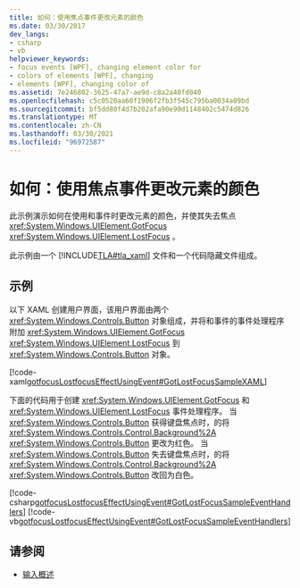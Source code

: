 ```yaml
---
title: 如何：使用焦点事件更改元素的颜色
ms.date: 03/30/2017
dev_langs:
- csharp
- vb
helpviewer_keywords:
- focus events [WPF], changing element color for
- colors of elements [WPF], changing
- elements [WPF], changing color of
ms.assetid: 7e246802-3625-47a7-ae9d-c8a2a40fd040
ms.openlocfilehash: c5c0520aa60f1906f2fb3f545c795ba0034a09bd
ms.sourcegitcommit: bf5dd80f4d7b202afa90e90d1148402c5474d826
ms.translationtype: MT
ms.contentlocale: zh-CN
ms.lasthandoff: 03/30/2021
ms.locfileid: "96972587"
---
```

# <a name="how-to-change-the-color-of-an-element-using-focus-events"></a>如何：使用焦点事件更改元素的颜色
此示例演示如何在使用和事件时更改元素的颜色，并使其失去焦点 <xref:System.Windows.UIElement.GotFocus> <xref:System.Windows.UIElement.LostFocus> 。  
  
 此示例由一个 [!INCLUDE[TLA#tla_xaml](../../../includes/tlasharptla-xaml-md.md)] 文件和一个代码隐藏文件组成。  
  
## <a name="example"></a>示例  
 以下 XAML 创建用户界面，该用户界面由两个 <xref:System.Windows.Controls.Button> 对象组成，并将和事件的事件处理程序附加 <xref:System.Windows.UIElement.GotFocus> <xref:System.Windows.UIElement.LostFocus> 到 <xref:System.Windows.Controls.Button> 对象。  
  
 [!code-xaml[gotfocusLostfocusEffectUsingEvent#GotLostFocusSampleXAML](~/samples/snippets/csharp/VS_Snippets_Wpf/gotfocusLostfocusEffectUsingEvent/CSharp/Window1.xaml#gotlostfocussamplexaml)]  
  
 下面的代码用于创建 <xref:System.Windows.UIElement.GotFocus> 和 <xref:System.Windows.UIElement.LostFocus> 事件处理程序。  当 <xref:System.Windows.Controls.Button> 获得键盘焦点时，的将 <xref:System.Windows.Controls.Control.Background%2A> <xref:System.Windows.Controls.Button> 更改为红色。  当 <xref:System.Windows.Controls.Button> 失去键盘焦点时，的将 <xref:System.Windows.Controls.Control.Background%2A> <xref:System.Windows.Controls.Button> 改回为白色。  
  
 [!code-csharp[gotfocusLostfocusEffectUsingEvent#GotLostFocusSampleEventHandlers](~/samples/snippets/csharp/VS_Snippets_Wpf/gotfocusLostfocusEffectUsingEvent/CSharp/Window1.xaml.cs#gotlostfocussampleeventhandlers)]
 [!code-vb[gotfocusLostfocusEffectUsingEvent#GotLostFocusSampleEventHandlers](~/samples/snippets/visualbasic/VS_Snippets_Wpf/gotfocusLostfocusEffectUsingEvent/VisualBasic/Window1.xaml.vb#gotlostfocussampleeventhandlers)]  
  
## <a name="see-also"></a>请参阅

- [输入概述](input-overview.md)
